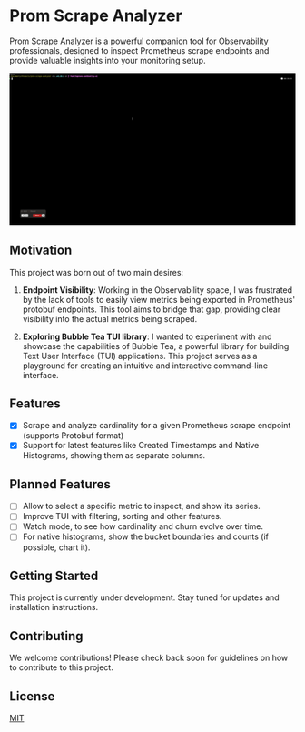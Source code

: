 # Prom Scrape Analyzer

Prom Scrape Analyzer is a powerful companion tool for Observability professionals,
designed to inspect Prometheus scrape endpoints and provide valuable insights into your monitoring setup.

![Demo GIF](docs/demo.gif)

## Motivation

This project was born out of two main desires:

1. **Endpoint Visibility**: Working in the Observability space, I was frustrated by the lack of tools to easily view metrics
being exported in Prometheus' protobuf endpoints. This tool aims to bridge that gap, providing clear visibility into the
actual metrics being scraped.

2. **Exploring Bubble Tea TUI library**: I wanted to experiment with and showcase the capabilities of Bubble Tea,
a powerful library for building Text User Interface (TUI) applications. This project serves as a playground
for creating an intuitive and interactive command-line interface.

## Features

- [x] Scrape and analyze cardinality for a given Prometheus scrape endpoint (supports Protobuf format)
- [x] Support for latest features like Created Timestamps and Native Histograms, showing them as separate columns.

## Planned Features
- [ ] Allow to select a specific metric to inspect, and show its series.
- [ ] Improve TUI with filtering, sorting and other features.
- [ ] Watch mode, to see how cardinality and churn evolve over time.
- [ ] For native histograms, show the bucket boundaries and counts (if possible, chart it).

## Getting Started

This project is currently under development. Stay tuned for updates and installation instructions.

## Contributing

We welcome contributions! Please check back soon for guidelines on how to contribute to this project.

## License

[MIT](LICENSE)
